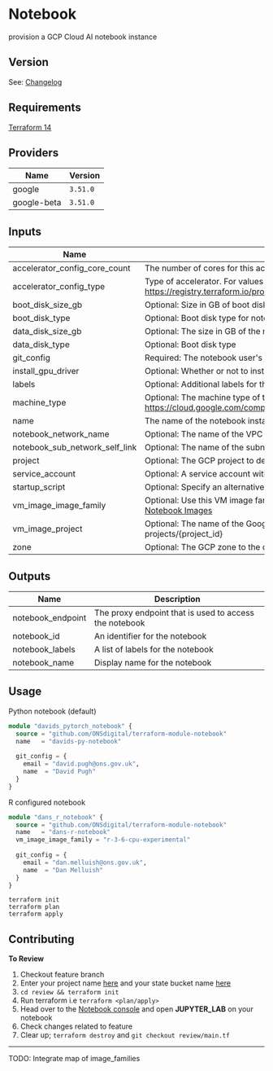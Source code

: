 # Notebook

provision a GCP Cloud AI notebook instance

## Version
See: [Changelog](./CHANGELOG.md)

## Requirements

[Terraform 14](https://www.terraform.io/downloads.html)

## Providers

| Name | Version |
|------|---------|
| google | `3.51.0` |
| google-beta | `3.51.0` |

## Inputs

| Name | Description | Type | Default | Required |
|------|-------------|------|---------|:--------:|
| accelerator\_config\_core\_count | The number of cores for this accelerator | `number` | `1` | no |
| accelerator\_config\_type | Type of accelerator. For values see: https://registry.terraform.io/providers/hashicorp/google/latest/docs/resources/notebooks_instance#type | `string` | `"NVIDIA_TESLA_T4"` | no |
| boot\_disk\_size\_gb | Optional: Size in GB of boot disk | `number` | `50` | no |
| boot\_disk\_type | Optional: Boot disk type for notebook instance | `string` | `"PD_STANDARD"` | no |
| data\_disk\_size\_gb | Optional:  The size in GB of the non-boot disk | `number` | `1` | no |
| data\_disk\_type | Optional: Boot disk type | `string` | `"DISK_TYPE_UNSPECIFIED"` | no |
| git\_config | Required: The notebook user's name and email address to set name and email in git config | `map(string)` | n/a | yes |
| install\_gpu\_driver | Optional: Whether or not to install the GPU driver | `bool` | `true` | no |
| labels | Optional: Additional labels for the notebook | `map` | `{}` | no |
| machine\_type | Optional: The machine type of the notebook instance. For other options, see: https://cloud.google.com/compute/docs/machine-types | `string` | `"n1-standard-1"` | no |
| name | The name of the notebook instance | `string` | n/a | yes |
| notebook\_network\_name | Optional: The name of the VPC to deploy this instance is in | `string` | `"notebook-vpc"` | no |
| notebook\_sub\_network\_self\_link | Optional: The name of the subnet to deploy this instance is in | `string` | `""` | no |
| project | Optional: The GCP project to deploy the notebook instance into | `string` | `""` | no |
| service\_account | Optional: A service account within the same project to run the instance as | `string` | `""` | no |
| startup\_script | Optional: Specify an alternative startup script from assets folder | `string` | n/a | no |
| vm\_image\_image\_family | Optional: Use this VM image family to find the image; the newest image in this family will be used. See: [Notebook Images](https://cloud.google.com/ai-platform/deep-learning-vm/docs/images) | `string` | `"pytorch-latest-cpu"` | no |
| vm\_image\_project | Optional: The name of the Google Cloud project that this VM image belongs to. Format: projects/{project\_id} | `string` | `"deeplearning-platform-release"` | no |
| zone | Optional: The GCP zone to the deploy the note book instance into | `string` | `"europe-west2"` | no |


## Outputs

| Name | Description |
|------|-------------|
| notebook\_endpoint | The proxy endpoint that is used to access the notebook |
| notebook\_id | An identifier for the notebook |
| notebook\_labels | A list of labels for the notebook |
| notebook\_name | Display name for the notebook |


## Usage

Python notebook (default)

```terraform
module "davids_pytorch_notebook" {
  source = "github.com/ONSdigital/terraform-module-notebook"
  name   = "davids-py-notebook"
  
  git_config = {
    email = "david.pugh@ons.gov.uk",
    name  = "David Pugh"
  }
}
```

R configured notebook

```terraform
module "dans_r_notebook" {
  source = "github.com/ONSdigital/terraform-module-notebook"
  name   = "dans-r-notebook"
  vm_image_image_family = "r-3-6-cpu-experimental"
  
  git_config = {
    email = "dan.melluish@ons.gov.uk",
    name  = "Dan Melluish"
  }
}
```


```shell
terraform init
terraform plan
terraform apply
```

## Contributing 

__To Review__

1. Checkout feature branch
2. Enter your project name [here](review/main.tf#L2) and your state bucket name [here](review/main.tf#L19)
2. `cd review && terraform init`
2. Run terraform i.e `terraform <plan/apply>`
3. Head over to the [Notebook console](https://console.cloud.google.com/ai/platform/notebooks/list/instances) and open __JUPYTER_LAB__ on your notebook
4. Check changes related to feature
5. Clear up; `terraform destroy` and `git checkout review/main.tf`

---
TODO: Integrate map of image_families
